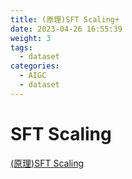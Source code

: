 ```yaml
---
title: (原理)SFT Scaling+
date: 2023-04-26 16:55:39
weight: 3
tags:
  - dataset
categories: 
  - AIGC
  - dataset  
---
```


<p></p>
<!-- more -->

# SFT Scaling
[(原理)SFT Scaling](https://candied-skunk-1ca.notion.site/SFT-Scaling-36916e81271a4c1d963d9f357b919508?pvs=4)